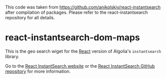 This code was taken from https://github.com/anikolskiy/react-instantsearch after compilation of packages. Please refer to the react-instantsearch repository for all details.


# react-instantsearch-dom-maps

This is the geo search wiget for the [React](https://facebook.github.io/react) version of Algolia's `instantsearch` library.

Go to the [React InstantSearch website](https://www.algolia.com/doc/guides/building-search-ui/what-is-instantsearch/react/) or the [React InstantSearch GitHub repository](https://github.com/algolia/react-instantsearch) for more information.
